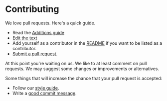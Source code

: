 # Contributing

We love pull requests. Here's a quick guide.

* Read the [Additions guide](https://github.com/HughP/LinguisticsLibrarianList#additions)
* [Edit the text](https://github.com/HughP/LinguisticsLibrarianList/edit/master/README.md)
* Add yourself as a contributor in the [README](https://github.com/HughP/LinguisticsLibrarianList/edit/master/README.md) if you want to be listed as a contributor.
* [Submit a pull request][pr].

[pr]: https://github.com/HughP/LinguisticsLibrarianList/compare/

At this point you're waiting on us. We like to at least comment on pull requests. We may suggest some changes or improvements or alternatives.

Some things that will increase the chance that your pull request is accepted:

* Follow our [style guide][style].
* Write a [good commit message][commit].

[style]: https://github.com/HughP/LinguisticsLibrarianList#additions
[commit]: http://tbaggery.com/2008/04/19/a-note-about-git-commit-messages.html
